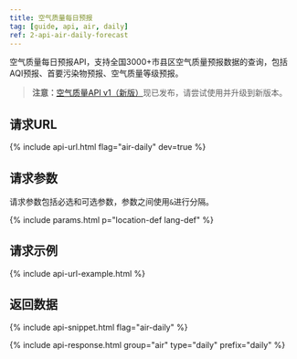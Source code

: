 ```yaml
---
title: 空气质量每日预报
tag: [guide, api, air, daily]
ref: 2-api-air-daily-forecast
---
```


空气质量每日预报API，支持全国3000+市县区空气质量预报数据的查询，包括AQI预报、首要污染物预报、空气质量等级预报。

> **注意：**[空气质量API v1（新版）](/docs/api/air-quality/)现已发布，请尝试使用并升级到新版本。

## 请求URL

{% include api-url.html flag="air-daily" dev=true %}

## 请求参数

请求参数包括必选和可选参数，参数之间使用`&`进行分隔。

{% include params.html p="location-def lang-def" %}

## 请求示例

{% include api-url-example.html %}

## 返回数据

{% include api-snippet.html flag="air-daily" %}

{% include api-response.html group="air" type="daily"  prefix="daily" %}
